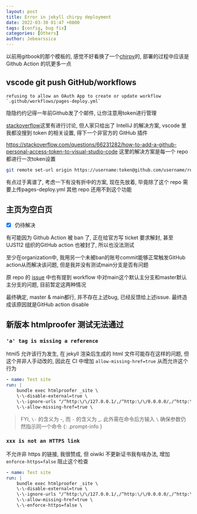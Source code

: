 ```yaml
---
layout: post
title: Error in jekyll chirpy deployment
date: 2022-03-30 01:47 +0800
tags: [config, bug fix]
categories: [Others]
author: Jebearssica
---
```


以前用gitbook的那个模板的, 感觉不好看换了一个[chirpy](https://github.com/cotes2020/jekyll-theme-chirpy)的, 部署的过程中应该是 Github Action 的坑更多一点

## vscode git push GitHub/workflows

```log
refusing to allow an OAuth App to create or update workflow `.github/workflows/pages-deploy.yml`
```

隐隐约约记得一年前Github发了个邮件, 让你注意用token进行管理

[stackoverflow](https://stackoverflow.com/questions/64059610/how-to-resolve-refusing-to-allow-an-oauth-app-to-create-or-update-workflow-on)这里有进行讨论, 但人家只给出了 IntelliJ 的解决方案, vscode 里我都没搜到 token 的相关设置, 得下一个非官方的 GitHub 插件

<https://stackoverflow.com/questions/66231282/how-to-add-a-github-personal-access-token-to-visual-studio-code> 这里的解决方案是每一个 repo 都进行一次token设置

```sh
git remote set-url origin https://username:token@github.com/username/repository.git
```

有点过于离谱了, 考虑一下有没有折中的方案, 现在先放着, 毕竟除了这个 repo 需要上传pages-deploy.yml 其他 repo 还用不到这个功能

## 主页为空白页

- [x] 仍待解决

有可能因为 Github Action 被 ban 了, 正在给官方写 ticket 要求解封, 甚至 UJS112 组织的GitHub action 也被封了, 所以也没法测试

至少在organization中, 我用另一个未被ban的账号commit能够正常触发GitHub action从而解决该问题, 但是我并没有测试main分支是否有问题

原 repo 的 [issue](https://github.com/cotes2020/jekyll-theme-chirpy/issues/502) 中也有提到 workflow 中对main这个默认主分支和master默认主分支的问题, 目前暂定这两种情况

最终确定, master & main都行, 并不存在上述bug, 已经反馈给上述issue. 最终造成该原因就是GitHub action disable

## 新版本 htmlproofer 测试无法通过

### `'a' tag is missing a reference`

html5 允许该行为发生, 在 jekyll 渲染后生成的 html 文件可能存在这样的问题, 但这个并非人手动改的, 因此在 CI 中增加 `allow-missing-href=true` 从而允许这个行为

```yml
- name: Test site
run: |
    bundle exec htmlproofer _site \
    \-\-disable-external=true \
    \-\-ignore-urls "/^http:\/\/127.0.0.1/,/^http:\/\/0.0.0.0/,/^http:\/\/localhost/" \
    \-\-allow-missing-href=true \
```

> FYI, `\-` 的含义为 -, 而 `-` 的含义为 _. 此外需在命令后方输入 `\` 确保参数仍然指示同一个命令
{: .prompt-info }

### `xxx is not an HTTPS link`

不允许非 https 的链接, 我很赞成, 但 oiwiki 不更新证书我有啥办法, 增加 `enforce-https=false` 阻止这个检查

```yml
- name: Test site
run: |
    bundle exec htmlproofer _site \
    \-\-disable-external=true \
    \-\-ignore-urls "/^http:\/\/127.0.0.1/,/^http:\/\/0.0.0.0/,/^http:\/\/localhost/" \
    \-\-allow-missing-href=true \
    \-\-enforce-https=false \
```
